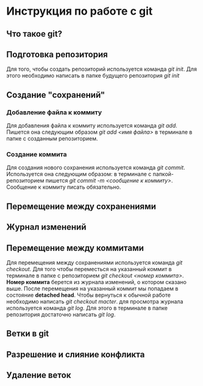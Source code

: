 # Инструкция по работе с git
## Что такое git?
## Подготовка репозитория

Для того, чтобы создать репозиторий используется команда *git init*. Для этого необходимо написать в папке будущего репозитория *git init*
 
## Создание "сохранений" 

### Добавление файла к коммиту
Для добавления файла к коммиту используется команда *git add*. Пишется она следующим образом *git add <имя файла>* в терминале в папке с созданным репозиторием.
### Создание коммита
Для создания нового сохранения используется команда *git commit*. Используется она следующим образом: в терминале с папкой-репозиторием пишется *git commit -m <сообщение к коммиту>*. Сообщение к коммиту писать обязательно. 

## Перемещение между сохранениями
## Журнал изменений
## Перемещение между коммитами
Для перемещения между сохранениями используется команда *git checkout*. Для того чтобы переместься на указанный коммит в терминале в папке с репозиторием *git checkout <номер коммита>*. **Номер коммита** берется из журнала изменений, о котором сказано выше. После перемещения на указанный коммит мы попадаем в состояние **detached head**. Чтобы вернуться к обычной работе необходимо написать *git checkout macter*.
для просмотра журнала используется команда *git log*. Для этого в терминале в папке репозитория достаточно написать *git log*.
## Ветки в git
## Разрешение и слияние конфликта
## Удаление веток
